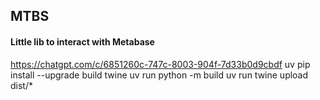 ## MTBS

#### Little lib to interact with Metabase


https://chatgpt.com/c/6851260c-747c-8003-904f-7d33b0d9cbdf
uv pip install --upgrade build twine
uv run python -m build
uv run twine upload dist/*